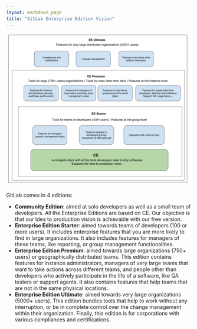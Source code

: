 ```yaml
---
layout: markdown_page
title: "GitLab Enterprise Edition Vision"
---
```


![](ee-versions.png)

GitLab comes in 4 editions:

* **Community Edition**: aimed at solo developers as well as a small team of
developers. All the Enterprise Editions are based on CE. Our objective is that
our Idea to production vision is achievable with our free version.
* **Enterprise Edition Starter**: aimed towards teams of developers (100 or more
users). It includes enterprise features that you are more likely to find in
large organizations. It also includes features for managers of these teams, like
reporting, or group management functionalities.
* **Enterprise Edition Premium**: aimed towards large organizations (750+ users)
or geographically distributed teams. This edition contains features for
instance administrators, managers of very large teams that want to take actions
across different teams, and people other than developers who actively
participate in the life of a software, like QA testers or support agents. It
also contains features that help teams that are not in the same physical
locations.
* **Enterprise Edition Ultimate**: aimed towards very large organizations (5000+
users). This edition bundles tools that help to work without any interruption,
or be in complete control over the change management within their organization.
Finally, this edition is for corporations with various compliances and
certifications.
